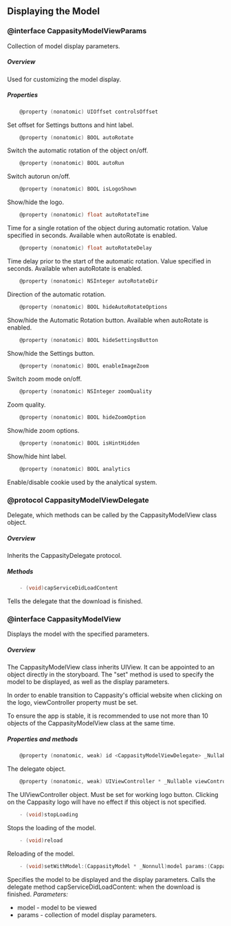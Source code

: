 ## Displaying the Model
### @interface CappasityModelViewParams  
Collection of model display parameters. 
 
##### Overview 
Used for customizing the model display.
 
##### Properties
```objective-c
    @property (nonatomic) UIOffset controlsOffset
```
Set offset for Settings buttons and hint label.

```objective-c
    @property (nonatomic) BOOL autoRotate
```
Switch the automatic rotation of the object on/off. 
 
```objective-c
    @property (nonatomic) BOOL autoRun
```
Switch autorun on/off. 
 
```objective-c
    @property (nonatomic) BOOL isLogoShown
```
Show/hide the logo. 
 
```objective-c
    @property (nonatomic) float autoRotateTime
```
Time for a single rotation of the object during automatic rotation. Value specified in seconds. Available when autoRotate is enabled. 
 
```objective-c
    @property (nonatomic) float autoRotateDelay
```
Time delay prior to the start of the automatic rotation. Value specified in seconds. Available when autoRotate is enabled. 
 
```objective-c
    @property (nonatomic) NSInteger autoRotateDir
```
Direction of the automatic rotation. 
 
```objective-c
    @property (nonatomic) BOOL hideAutoRotateOptions
``` 
Show/hide the Automatic Rotation button. Available when autoRotate is enabled. 
 
```objective-c
    @property (nonatomic) BOOL hideSettingsButton
``` 
Show/hide the Settings button. 
 
```objective-c
    @property (nonatomic) BOOL enableImageZoom 
```
Switch zoom mode on/off. 
 
```objective-c
    @property (nonatomic) NSInteger zoomQuality
```
Zoom quality.
 
```objective-c
    @property (nonatomic) BOOL hideZoomOption
```
Show/hide zoom options. 

```objective-c
    @property (nonatomic) BOOL isHintHidden
```
Show/hide hint label. 

```objective-c
    @property (nonatomic) BOOL analytics
```
Enable/disable cookie used by the analytical system.


### @protocol CappasityModelViewDelegate 
Delegate, which methods can be called by the CappasityModelView class object. 
 
##### Overview 
Inherits the CappasityDelegate protocol. 

##### Methods
```objective-c
    - (void)capServiceDidLoadContent
```
Tells the delegate that the download is finished.
 

 
### @interface CappasityModelView 
 
Displays the model with the specified parameters. 
 
##### Overview 
The CappasityModelView class inherits UIView. It can be appointed to an object directly in the storyboard. The "set" method is used to specify the model to be displayed, as well as the display parameters.  
 
In order to enable transition to Cappasity's official website when clicking on the logo,  viewController property must be set. 

To ensure the app is stable, it is recommended to use not more than 10 objects of the CappasityModelView class at the same time.
 
##### Properties and methods
```objective-c
    @property (nonatomic, weak) id <CappasityModelViewDelegate> _Nullable delegate 
```
The delegate object.

```objective-c
    @property (nonatomic, weak) UIViewController * _Nullable viewController
```
The UIViewController object. Must be set for working logo button. 
Clicking on the Cappasity logo will have no effect if this object is not specified. 

```objective-c 
    - (void)stopLoading
```
Stops the loading of the model.

```objective-c 
    - (void)reload
```
Reloading of the model.

```objective-c 
    - (void)setWithModel:(CappasityModel * _Nonnull)model params:(CappasityModelViewParams * _Nonnull)params 
```

Specifies the model to be displayed and the display parameters. 
Calls the delegate method capServiceDidLoadContent: when the download is finished. 
*Parameters:*
*   model - model to be viewed
*   params - collection of model display parameters. 